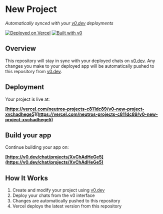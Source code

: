# New Project

*Automatically synced with your [v0.dev](https://v0.dev) deployments*

[![Deployed on Vercel](https://img.shields.io/badge/Deployed%20on-Vercel-black?style=for-the-badge&logo=vercel)](https://vercel.com/neutros-projects-c811dc89/v0-new-project-xvchadhege5)
[![Built with v0](https://img.shields.io/badge/Built%20with-v0.dev-black?style=for-the-badge)](https://v0.dev/chat/projects/XvChAdHeGe5)

## Overview

This repository will stay in sync with your deployed chats on [v0.dev](https://v0.dev).
Any changes you make to your deployed app will be automatically pushed to this repository from [v0.dev](https://v0.dev).

## Deployment

Your project is live at:

**[https://vercel.com/neutros-projects-c811dc89/v0-new-project-xvchadhege5](https://vercel.com/neutros-projects-c811dc89/v0-new-project-xvchadhege5)**

## Build your app

Continue building your app on:

**[https://v0.dev/chat/projects/XvChAdHeGe5](https://v0.dev/chat/projects/XvChAdHeGe5)**

## How It Works

1. Create and modify your project using [v0.dev](https://v0.dev)
2. Deploy your chats from the v0 interface
3. Changes are automatically pushed to this repository
4. Vercel deploys the latest version from this repository